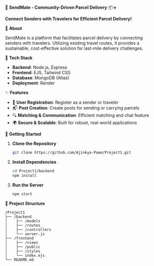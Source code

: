 🚀 **SendMate - Community-Driven Parcel Delivery** 📦✈️

**Connect Senders with Travelers for Efficient Parcel Delivery!**


🌟 **About**

SendMate is a platform that facilitates parcel delivery by connecting senders with travelers. Utilizing existing travel routes, it provides a sustainable, cost-effective solution for last-mile delivery challenges.

🔧 **Tech Stack**
- **Backend**: Node.js, Express
- **Frontend**: EJS, Tailwind CSS
- **Database**: MongoDB (Atlas)
- **Deployment**: Render

✨ **Features**
- 📝 **User Registration**: Register as a sender or traveler
- 📬 **Post Creation**: Create posts for sending or carrying parcels
- 🔍 **Matching & Communication**: Efficient matching and chat feature
- 🌍 **Secure & Scalable**: Built for robust, real-world applications

🏁 **Getting Started**
1. **Clone the Repository**
   ```bash
   git clone https://github.com/Ajinkya-Pame/Project1.git
   ```
2. **Install Dependencies**
   ```bash
   cd Project1/backend
   npm install
   ```
3. **Run the Server**
   ```bash
   npm start
   ```

📂 **Project Structure**
```
/Project1
├── /backend
│    ├── /models
│    ├── /routes
│    ├── /controllers
│    └── server.js
├── /frontend
│    ├── /views
│    ├── /public
│    ├── /styles
│    └── index.ejs
└── README.md
